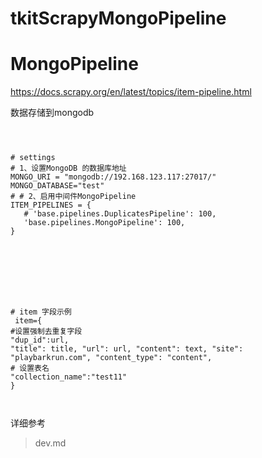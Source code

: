 # tkitScrapyMongoPipeline
# MongoPipeline

https://docs.scrapy.org/en/latest/topics/item-pipeline.html


数据存储到mongodb




```commandline



# settings
# 1、设置MongoDB 的数据库地址
MONGO_URI = "mongodb://192.168.123.117:27017/"
MONGO_DATABASE="test"
# # 2、启用中间件MongoPipeline
ITEM_PIPELINES = {
   # 'base.pipelines.DuplicatesPipeline': 100,
   'base.pipelines.MongoPipeline': 100,
}








# item 字段示例
 item={
#设置强制去重复字段
"dup_id":url,
"title": title, "url": url, "content": text, "site": "playbarkrun.com", "content_type": "content",
# 设置表名
"collection_name":"test11"
}



```






详细参考

> dev.md


